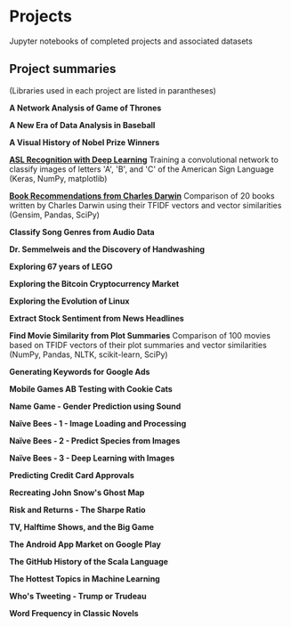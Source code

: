 # Projects
Jupyter notebooks of completed projects and associated datasets

## Project summaries
(Libraries used in each project are listed in parantheses)

**A Network Analysis of Game of Thrones**


**A New Era of Data Analysis in Baseball**


**A Visual History of Nobel Prize Winners**


[**ASL Recognition with Deep Learning**](https://github.com/Stas-Medvedev/Projects/tree/main/ASL%20Recognition%20with%20Deep%20Learning)
Training a convolutional network to classify images of letters 'A', 'B', and 'C' of the American Sign Language
(Keras, NumPy, matplotlib)

[**Book Recommendations from Charles Darwin**](https://github.com/Stas-Medvedev/Projects/tree/main/Book%20Recommendations%20from%20Charles%20Darwin)
Comparison of 20 books written by Charles Darwin using their TFIDF vectors and vector similarities
(Gensim, Pandas, SciPy)

**Classify Song Genres from Audio Data**


**Dr. Semmelweis and the Discovery of Handwashing**


**Exploring 67 years of LEGO**


**Exploring the Bitcoin Cryptocurrency Market**


**Exploring the Evolution of Linux**


**Extract Stock Sentiment from News Headlines**


**Find Movie Similarity from Plot Summaries**
Comparison of 100 movies based on TFIDF vectors of their plot summaries and vector similarities
(NumPy, Pandas, NLTK, scikit-learn, SciPy)

**Generating Keywords for Google Ads**


**Mobile Games AB Testing with Cookie Cats**


**Name Game - Gender Prediction using Sound**


**Naïve Bees - 1 - Image Loading and Processing**


**Naïve Bees - 2 - Predict Species from Images**


**Naïve Bees - 3 - Deep Learning with Images**


**Predicting Credit Card Approvals**


**Recreating John Snow's Ghost Map**


**Risk and Returns - The Sharpe Ratio**


**TV, Halftime Shows, and the Big Game**


**The Android App Market on Google Play**


**The GitHub History of the Scala Language**


**The Hottest Topics in Machine Learning**


**Who's Tweeting - Trump or Trudeau**


**Word Frequency in Classic Novels**
